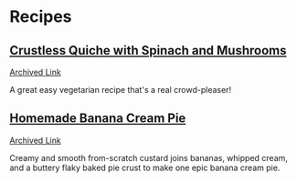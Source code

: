 # Recipes

## [Crustless Quiche with Spinach and Mushrooms](https://www.themediterraneandish.com/mushroom-spinach-crustless-quiche/)
[Archived Link](https://web.archive.org/web/20240802010738/https://www.themediterraneandish.com/mushroom-spinach-crustless-quiche/)

A great easy vegetarian recipe that's a real crowd-pleaser! 

## [Homemade Banana Cream Pie](https://sallysbakingaddiction.com/homemade-banana-cream-pie/) 
[Archived Link](https://web.archive.org/web/20200418063750/https://sallysbakingaddiction.com/homemade-banana-cream-pie/)

Creamy and smooth from-scratch custard joins bananas, whipped cream, and a buttery flaky baked pie crust to make one epic banana cream pie.